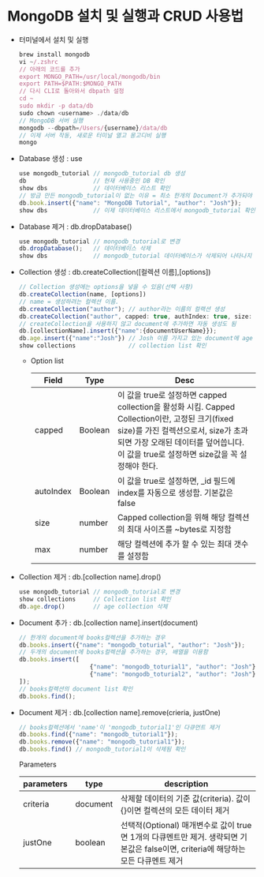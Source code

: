 # MongoDB 설치 및 실행과 CRUD 사용법
- 터미널에서 설치 및 실행
    
    ```jsx
    brew install mongodb
    vi ~/.zshrc
    // 아래의 코드를 추가
    export MONGO_PATH=/usr/local/mongodb/bin
    export PATH=$PATH:$MONGO_PATH
    // 다시 CLI로 돌아와서 dbpath 설정
    cd ~
    sudo mkdir -p data/db
    sudo chown <username> ./data/db
    // MongoDB 서버 실행
    mongodb --dbpath=/Users/{username}/data/db
    // 이제 서버 작동, 새로운 터미널 열고 몽고디비 실행
    mongo
    ```
    
- Database 생성 : use
    
    ```jsx
    use mongodb_tutorial // mongodb_tutorial db 생성
    db                   // 현재 사용중인 DB 확인
    show dbs             // 데이터베이스 리스트 확인
    // 방금 만든 mongodb_tutorial이 없는 이유 = 최소 한개의 Document가 추가되야 함
    db.book.insert({"name": "MongoDB Tutorial", "author": "Josh"});
    show dbs             // 이제 데이터베이스 리스트에서 mongodb_tutorial 확인 가능
    ```
    
- Database 제거 : db.dropDatabase()
    
    ```jsx
    use mongodb_tutorial // mongodb_tutorial로 변경
    db.dropDatabase();   // 데이터베이스 삭제
    show dbs             // mongodb_tutorial 데이터베이스가 삭제되어 나타나지 않음
    ```
    
- Collection 생성 : db.createCollection([컬렉션 이름],[options])
    
    ```jsx
    // Collection 생성에는 options을 넣을 수 있음(선택 사항)
    db.createCollection(name, [options])
    // name = 생성하려는 컬렉션 이름. 
    db.createCollection("author"); // author라는 이름의 컬랙션 생성
    db.createCollection("author", capped: true, authIndex: true, size: 6142800, max: 10000});
    // createCollection을 사용하지 않고 document에 추가하면 자동 생성도 됨
    db.[collectionName].insert({"name":{documentUserName}});
    db.age.insert({"name":"Josh"}) // Josh 이름 가지고 있는 document에 age 컬렉션 추가 생성
    show collections               // collection list 확인
    ```
    
    - Option list
        
        
        | Field | Type | Desc |
        | --- | --- | --- |
        | capped | Boolean | 이 값을 true로 설정하면 capped collection을 활성화 시킴. Capped Collection이란, 고정된 크기(fixed size)를 가진 컬렉션으로서, size가 초과되면 가장 오래된 데이터를 덮어씁니다. 이 값을 true로 설정하면 size값을 꼭 설정해야 한다. |
        | autoIndex | Boolean | 이 값을 true로 설정하면, _id 필드에 index를 자동으로 생성함. 기본값은 false |
        | size | number | Capped collection을 위해 해당 컬렉션의 최대 사이즈를 ~bytes로 지정함 |
        | max | number | 해당 컬렉션에 추가 할 수 있는 최대 갯수를 설정함 |
- Collection 제거 : db.[collection name].drop()
    
    ```jsx
    use mongodb_tutorial // mongodb_tutorial로 변경
    show collections     // Collection list 확인
    db.age.drop()        // age collection 삭제
    ```
    
- Document 추가 : db.[collection name].insert(document)
    
    ```jsx
    // 한개의 document에 books컬렉션을 추가하는 경우
    db.books.insert({"name": "mongodb_toturial", "author": "Josh"});
    // 두개의 document에 books컬렉션을 추가하는 경우, 배열을 이용함
    db.books.insert([
    					{"name": "mongodb_toturial1", "author": "Josh"},
    					{"name": "mongodb_toturial2", "author": "Josh"}
    ]);
    // books컬렉션의 document list 확인
    db.books.find();
    ```
    
- Document 제거 : db.[collection name].remove(crieria, justOne)
    
     
    
    ```jsx
    // books컬렉션에서 'name'이 'mongodb_tutorial1'인 다큐먼트 제거
    db.books.find({"name": "mongodb_tutorial1"});
    db.books.remove({"name": "mongodb_tutorial1"});
    db.books.find() // mongodb_tutorial1이 삭제됨 확인
    ```
    
    Parameters
    
    | parameters | type | description |
    | --- | --- | --- |
    | criteria | document | 삭제할 데이터의 기준 값(criteria). 값이 {}이면 컬렉션의 모든 데이터 제거 |
    | justOne | boolean | 선택적(Optional) 매개변수로 값이 true면 1개의 다큐멘트만 제거. 생략되면 기본값은 false이면, criteria에 해당하는 모든 다큐멘트 제거 |
